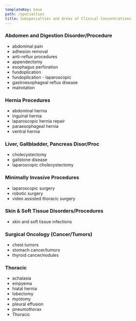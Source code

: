 ```yaml
---
templateKey: base
path: /specialties
title: Subspecialties and Areas of Clinical Concentrations
---
```


### Abdomen and Digestion Disorder/Procedure

- abdominal pain
- adhesion removal
- anti-reflux procedures
- appendectomy
- esophagus perforation
- fundoplication
- fundoplication - laparoscopic
- gastroesophageal reflux disease
- malrotation

### Hernia Procedures

- abdominal hernia
- inguinal hernia
- laparoscopic hernia repair
- paraesophageal hernia
- ventral hernia

### Liver, Gallbladder, Pancreas Disor/Proc

- cholecystectomy
- gallstone disease
- laparoscopic cholecystectomy

### Minimally Invasive Procedures

- laparoscopic surgery
- robotic surgery
- video assisted thoracic surgery

### Skin & Soft Tissue Disorders/Procedures

- skin and soft tissue infections

### Surgical Oncology (Cancer/Tumors)

- chest tumors
- stomach cancer/tumors
- thyroid cancer/nodules

### Thoracic

- achalasia
- empyema
- hiatal hernia
- lobectomy
- myotomy
- pleural effusion
- pneumothorax
- Thoracic
